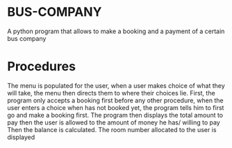 # BUS-COMPANY
A python program that allows to make a booking and a payment of a certain bus company<br />
# Procedures
The menu is populated for the user, when a user makes choice of what they will take, the menu then directs them to where their choices lie.
First, the program only accepts a booking first before any other procedure, when the user enters a choice when has not booked yet, the program tells him to first go and make a booking first.
The program then displays the total amount to pay then the user is allowed to the amount of money he has/ willing to pay
Then the balance is calculated.
The room number allocated to the user is displayed 
